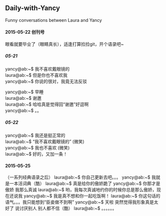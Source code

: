 ## Daily-with-Yancy
Funny conversations between Laura and Yancy

#### 2015-05-22 创刊号
眼看就要毕业了（眼睛真长），适逢打算捡捡git，开个语录吧~

##### 05-21
yancy@ab:~$ 我不喜欢戴眼镜的  
laura@ab:~$ 但是你也不喜欢我  
yancy@ab:~$ 你说的很对，我竟无法反驳  
  
yancy@ab:~$ 早睡  
laura@ab:~$ 谢邀  
laura@ab:~$ 哈哈真是觉得回“谢邀”好逗啊  
yancy@ab:~$ 。。  


##### 05-22  
yancy@ab:~$ 我还是挺正常的  
laura@ab:~$ “我不喜欢戴眼镜的” (微笑)  
yancy@ab:~$ 我也不喜欢 (微笑)  
laura@ab:~$ 好的，又加一条！


#### 2015-05-25
（一系列经典语录之后）
laura@ab:~$ 你自己更新去吧。。。
yancy@ab:~$ 我就是一本活词典（酷）
laura@ab:~$ 真是给你的傲娇跪了
yancy@ab:~$ 你那才是傲娇 我那么真诚
laura@ab:~$ 哟，我每次真诚地约你的时候你总是那么傲娇，现在还说我
yancy@ab:~$ 我是真不想和你一起吃饭啊！
laura@ab:~$ 你这句话的语气。。。我只能想到“臣妾做不到啊”
yancy@ab:~$ 天啦 突然觉得我形象真是太好了 说讨厌别人 别人都不信（酷）
laura@ab:~$ 。。。。。。
